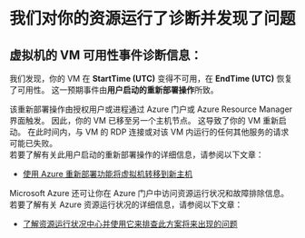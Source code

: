 <properties
    pageTitle="VMA RCA"
    description="RCA - 客户启动 - 重新部署"
    infoBubbleText="发现最近已重新启动。 请参阅右侧的详细信息。"
    service="microsoft.compute"
    resource="virtualmachines"
    authors="jozender"
    displayOrder=""
    articleId="UnexpectedVMReboot_4EE6EC6E-706E-471E-A5DF-37C89A9DE629"
    diagnosticScenario="UnexpectedVMReboot"
    selfHelpType="rca"
    supportTopicIds="32411816"
    resourceTags="windows, linux"
    productPesIds="14749"
    cloudEnvironments="public"
/>

# <a name="we-ran-diagnostics-on-your-resource-and-found-an-issue"></a>我们对你的资源运行了诊断并发现了问题

<!--issueDescription-->
## <a name="vm-availability-incident-diagnostic-information-for---vmname--virtual-machine--vmname--"></a>**<!--$vmname-->虚拟机<!--/$vmname-->的 VM 可用性事件诊断信息：** ##
 
我们发现，你的 VM 在 **<!--$StartTime--> StartTime <!--/$StartTime--> (UTC)** 变得不可用，在 **<!--$EndTime--> EndTime <!--/$EndTime--> (UTC)** 恢复了可用性。 这一预期事件由**用户启动的重新部署操作**所致。
<!--/issueDescription-->

该重新部署操作由授权用户或进程通过 Azure 门户或 Azure Resource Manager 界面触发。 因此，你的 VM 已移至另一个主机节点。 这导致了你的 VM 重新启动。 在此时间内，与 VM 的 RDP 连接或对该 VM 内运行的任何其他服务的请求可能已失败。<br>
若要了解有关此用户启动的重新部署操作的详细信息，请参阅以下文章：<br> 
* [使用 Azure 重新部署功能将虚拟机转移到新主机](https://azure.microsoft.com/updates/use-azure-redeploy-functionality-to-transfer-virtual-machines-to-a-new-host/)<br>     

Microsoft Azure 还可让你在 Azure 门户中访问资源运行状况和故障排除信息。<br>
若要了解有关 Azure 资源运行状况的详细信息，请参阅以下文章：<br>
* [了解资源运行状况中心并使用它来排查此方案将来出现的问题](https://docs.microsoft.com/azure/resource-health/resource-health-overview)
